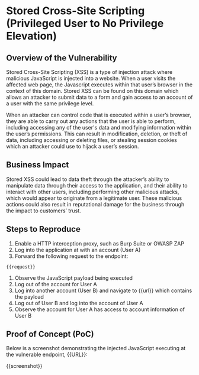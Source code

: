 # Stored Cross-Site Scripting (Privileged User to No Privilege Elevation)

## Overview of the Vulnerability

Stored Cross-Site Scripting (XSS) is a type of injection attack where malicious JavaScript is injected into a website. When a user visits the affected web page, the Javascript executes within that user’s browser in the context of this domain. Stored XSS can be found on this domain which allows an attacker to submit data to a form and gain access to an account of a user with the same privilege level.

When an attacker can control code that is executed within a user’s browser, they are able to carry out any actions that the user is able to perform, including accessing any of the user's data and modifying information within the user’s permissions. This can result in modification, deletion, or theft of data, including accessing or deleting files, or stealing session cookies which an attacker could use to hijack a user’s session.
  
## Business Impact

Stored XSS could lead to data theft through the attacker’s ability to manipulate data through their access to the application, and their ability to interact with other users, including performing other malicious attacks, which would appear to originate from a legitimate user. These malicious actions could also result in reputational damage for the business through the impact to customers’ trust.

## Steps to Reproduce

1. Enable a HTTP interception proxy, such as Burp Suite or OWASP ZAP
1. Log into the application at with an account (User A)
1. Forward the following request to the endpoint:

```HTTP
{{request}}
```

1. Observe the JavaScript payload being executed
1. Log out of the account for User A
1. Log into another account (User B) and navigate to {{url}} which contains the payload
1. Log out of User B and log into the account of User A
1. Observe the account for User A has access to account information of User B

## Proof of Concept (PoC)

Below is a screenshot demonstrating the injected JavaScript executing at the vulnerable endpoint, {{URL}}:

{{screenshot}}
